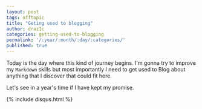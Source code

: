 ```yaml
---
layout: post
tags: offtopic
title: "Geting used to blogging"
author: draz1c
categories: getting-used-to-blogging
permalink: '/:year/:month/:day/:categories/'
published: true
---
```


Today is the day where this kind of journey begins. I'm gonna try to improve my `Markdown` skills but most importantly I need to get used to Blog about anything that I discover that could fit here. 

Let's see in a year's time if I have kept my promise.


{% include disqus.html %}
